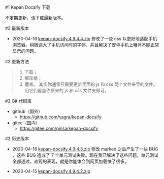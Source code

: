 #1 Kepan Docsify 下载

不定期更新，请下载最新版本。

#2 最新版本
* 2020-04-16
[kepan-docsify.4.9.4.4.zip](https://kepan.org/docsify/down/kepan-docsify.4.9.4.4.zip)
修改了一些 css 以更好地适配手机浏览器。稍微调大了手机访问时的字体，并且解决了安卓手机上粗体不能正常显示的问题。

#2 更新方法
> 1. 下载；
> 2. 解压缩；
> 3. 覆盖。
> 其实你通常只需要更新里面的 js 和 css 两个文件夹里的文件。用它们覆盖你原来的 js 和 css 文件夹即可。

#2 Git 代码库
* github（国外）
    * https://github.com/vagra/kepan-docsify
* gitee（国内）
    * https://gitee.com/pinsa/kepan-docsify

#2 历史版本
* 2020-04-16
[kepan-docsify.4.9.4.3.zip](https://kepan.org/docsify/down/kepan-docsify.4.9.4.3.zip)
修改 marked 之后产生了一些 BUG ，这些 BUG 造成了 7 个单元测试失败。现在我已解决了这些问题，单元测试全部通过。直观的表现，就是你能体会到网页加载快了很多。

* 2020-04-15
[kepan-docsify.4.9.4.2.zip](https://kepan.org/docsify/down/kepan-docsify.4.9.4.2.zip)

